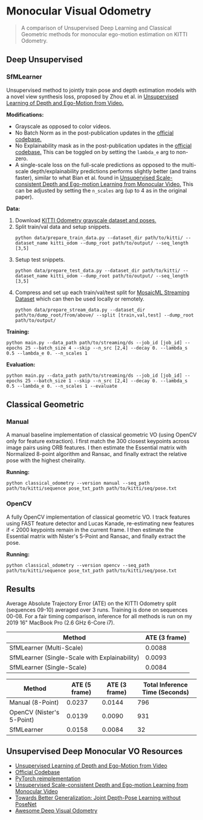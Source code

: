 # Monocular Visual Odometry

> A comparison of Unsupervised Deep Learning and Classical Geometric methods for monocular ego-motion estimation on KITTI Odometry.

## Deep Unsupervised

### SfMLearner

Unsupervised method to jointly train pose and depth estimation models with a novel view synthesis loss, proposed by Zhou et al. in [Unsupervised Learning of Depth and Ego-Motion from Video.](https://arxiv.org/abs/1704.07813) 

**Modifications:**
- Grayscale as opposed to color videos.
- No Batch Norm as in the post-publication updates in the [official codebase.](https://github.com/tinghuiz/SfMLearner/tree/master)
- No Explainability mask as in the post-publication updates in the [official codebase.](https://github.com/tinghuiz/SfMLearner/tree/master) This can be toggled on by setting the `lambda_e` arg to non-zero.
- A single-scale loss on the full-scale predictions as opposed to the multi-scale depth/explainability predictions performs slightly better (and trains faster), similar to what Bian et al. found in [Unsupervised Scale-consistent Depth and Ego-motion Learning from Monocular Video.](https://proceedings.neurips.cc/paper/2019/file/6364d3f0f495b6ab9dcf8d3b5c6e0b01-Paper.pdf) This can be adjusted by setting the `n_scales` arg (up to 4 as in the original paper).

**Data:**
1. Download [KITTI Odometry grayscale dataset and poses.](https://www.cvlibs.net/datasets/kitti/eval_odometry.php)
2. Split train/val data and setup snippets.
    ```
    python data/prepare_train_data.py --dataset_dir path/to/kitti/ --dataset_name kitti_odom --dump_root path/to/output/ --seq_length [3,5]
    ```
3. Setup test snippets.
    ```
    python data/prepare_test_data.py --dataset_dir path/to/kitti/ --dataset_name kitti_odom --dump_root path/to/output/ --seq_length [3,5]
    ```
4. Compress and set up each train/val/test split for [MosaicML Streaming Dataset](https://github.com/mosaicml/streaming) which can then be used locally or remotely. 
    ```
    python data/prepare_stream_data.py --dataset_dir path/to/dump_root/from/above/ --split [train,val,test] --dump_root path/to/output/
    ```

**Training:**
```
python main.py --data_path path/to/streaming/ds --job_id [job_id] --epochs 25 --batch_size 4 --skip --n_src [2,4] --decay 0. --lambda_s 0.5 --lambda_e 0. --n_scales 1
```

**Evaluation:**
```
python main.py --data_path path/to/streaming/ds --job_id [job_id] --epochs 25 --batch_size 1 --skip --n_src [2,4] --decay 0. --lambda_s 0.5 --lambda_e 0. --n_scales 1 --evaluate
```


## Classical Geometric

### Manual

A manual baseline implementation of classical geometric VO (using OpenCV only for feature extraction). I first match the 300 closest keypoints across image pairs using ORB features. I then estimate the Essential matrix with Normalized 8-point algorithm and Ransac, and finally extract the relative pose with the highest cheirality.

**Running:**
```
python classical_odometry --version manual --seq_path path/to/kitti/sequence pose_txt_path path/to/kitti/seq/pose.txt
```

### OpenCV

A fully OpenCV implementation of classical geometric VO. I track features using FAST feature detector and Lucas Kanade, re-estimating new features if < 2000 keypoints remain in the current frame. I then estimate the Essential matrix with Nister's 5-Point and Ransac, and finally extract the pose.

**Running:** 
```
python classical_odometry --version opencv --seq_path path/to/kitti/sequence pose_txt_path path/to/kitti/seq/pose.txt
```

## Results

Average Absolute Trajectory Error (ATE) on the KITTI Odometry split (sequences 09-10) averaged over 3 runs. Training is done on sequences 00-08. For a fair timing comparison, inference for all methods is run on my 2019 16" MacBook Pro (2.6 GHz 6-Core i7).

Method | ATE (3 frame)
--- | --- 
SfMLearner (Multi-Scale) | 0.0088
SfMLearner (Single-Scale with Explainability) | 0.0093 
SfMLearner (Single-Scale) | 0.0084


Method | ATE (5 frame) | ATE (3 frame) | Total Inference Time (Seconds)
--- | --- | --- | --- 
Manual (8-Point) | 0.0237 | 0.0144 | 796
OpenCV (Nister's 5-Point) | 0.0139 | 0.0090 | 931 
SfMLearner | 0.0158 | 0.0084 | 32


## Unsupervised Deep Monocular VO Resources

- [Unsupervised Learning of Depth and Ego-Motion from Video](https://arxiv.org/abs/1704.07813)
- [Official Codebase](https://github.com/tinghuiz/SfMLearner/tree/master)
- [PyTorch reimplementation](https://github.com/ClementPinard/SfmLearner-Pytorch)
- [Unsupervised Scale-consistent Depth and Ego-motion Learning from Monocular Video](https://proceedings.neurips.cc/paper/2019/file/6364d3f0f495b6ab9dcf8d3b5c6e0b01-Paper.pdf)
- [Towards Better Generalization: Joint Depth-Pose Learning without PoseNet](https://arxiv.org/abs/2004.01314)
- [Awesome Deep Visual Odometry](https://github.com/hassaanhashmi/awesome-deep-visual-odometry)







